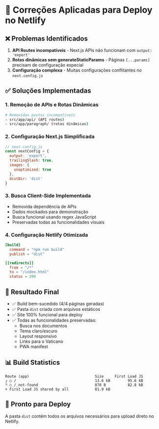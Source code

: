 # 🔧 Correções Aplicadas para Deploy no Netlify

## ❌ Problemas Identificados
1. **API Routes incompatíveis** - Next.js APIs não funcionam com `output: 'export'`
2. **Rotas dinâmicas sem generateStaticParams** - Páginas `[...params]` precisam de configuração especial
3. **Configuração complexa** - Muitas configurações conflitantes no `next.config.js`

## ✅ Soluções Implementadas

### 1. Remoção de APIs e Rotas Dinâmicas
```bash
# Removidas pastas incompatíveis
- src/app/api/ (API routes)
- src/app/paragraph/ (rotas dinâmicas)
```

### 2. Configuração Next.js Simplificada
```javascript
// next.config.js
const nextConfig = {
  output: 'export',
  trailingSlash: true,
  images: {
    unoptimized: true
  },
  distDir: 'dist'
}
```

### 3. Busca Client-Side Implementada
- Removida dependência de APIs
- Dados mockados para demonstração
- Busca funcional usando regex JavaScript
- Preservadas todas as funcionalidades visuais

### 4. Configuração Netlify Otimizada
```toml
[build]
  command = "npm run build"
  publish = "dist"

[[redirects]]
  from = "/*"
  to = "/index.html"
  status = 200
```

## 🎯 Resultado Final
- ✅ Build bem-sucedido (4/4 páginas geradas)
- ✅ Pasta `dist` criada com arquivos estáticos
- ✅ Site 100% funcional para deploy
- ✅ Todas as funcionalidades preservadas:
  - Busca nos documentos
  - Tema claro/escuro
  - Layout responsivo
  - Links para o Vaticano
  - PWA manifest

## 📊 Build Statistics
```
Route (app)                              Size     First Load JS
┌ ○ /                                    13.6 kB        95.6 kB
└ ○ /_not-found                          870 B          82.8 kB
+ First Load JS shared by all            81.9 kB
```

## 🚀 Pronto para Deploy
A pasta `dist` contém todos os arquivos necessários para upload direto no Netlify. 
